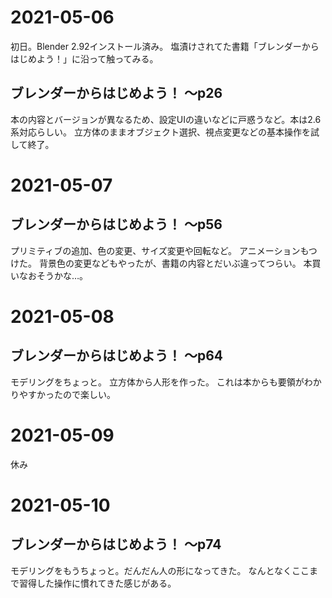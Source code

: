 # 2021-05-06

初日。Blender 2.92インストール済み。
塩漬けされてた書籍「ブレンダーからはじめよう！」に沿って触ってみる。

## ブレンダーからはじめよう！ ～p26

本の内容とバージョンが異なるため、設定UIの違いなどに戸惑うなど。本は2.6系対応らしい。
立方体のままオブジェクト選択、視点変更などの基本操作を試して終了。

# 2021-05-07

## ブレンダーからはじめよう！ ～p56

プリミティブの追加、色の変更、サイズ変更や回転など。
アニメーションもつけた。
背景色の変更などもやったが、書籍の内容とだいぶ違ってつらい。
本買いなおそうかな…。

# 2021-05-08

## ブレンダーからはじめよう！ ～p64

モデリングをちょっと。
立方体から人形を作った。
これは本からも要領がわかりやすかったので楽しい。

# 2021-05-09

休み

# 2021-05-10

## ブレンダーからはじめよう！ ～p74

モデリングをもうちょっと。だんだん人の形になってきた。
なんとなくここまで習得した操作に慣れてきた感じがある。
